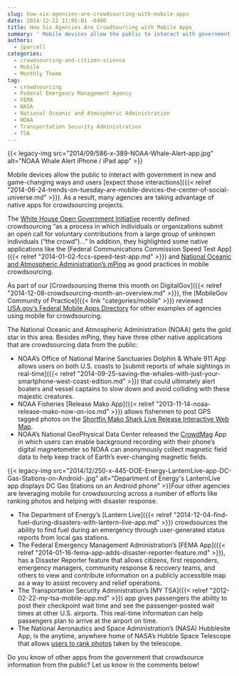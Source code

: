 ```yaml
---
slug: how-six-agencies-are-crowdsourcing-with-mobile-apps
date: 2014-12-22 11:05:01 -0400
title: How Six Agencies Are CrowdSourcing with Mobile Apps
summary: ' Mobile devices allow the public to interact with government in new and game-changing ways and users expect those interactions. As a result, many agencies are taking advantage of native apps for crowdsourcing projects. The White House Open Government Initiative recently defined crowdsourcing &ldquo;as a'
authors:
  - jparcell
categories:
  - crowdsourcing-and-citizen-science
  - Mobile
  - Monthly Theme
tag:
  - crowdsourcing
  - Federal Emergency Management Agency
  - FEMA
  - NASA
  - National Oceanic and Atmospheric Administration
  - NOAA
  - Transportation Security Administration
  - TSA
---
```


{{< legacy-img src="2014/09/586-x-389-NOAA-Whale-Alert-app.jpg" alt="NOAA Whale Alert iPhone / iPad app" >}}

Mobile devices allow the public to interact with government in new and game-changing ways and users [expect those interactions]({{< relref "2014-06-24-trends-on-tuesday-are-mobile-devices-the-center-of-social-universe.md" >}}). As a result, many agencies are taking advantage of native apps for crowdsourcing projects.

The [White House Open Government Initiative](http://www.whitehouse.gov/blog/2014/12/02/designing-citizen-science-and-crowdsourcing-toolkit-federal-government) recently defined crowdsourcing “as a process in which individuals or organizations submit an open call for voluntary contributions from a large group of unknown individuals (“the crowd”)&#8230;” In addition, they highlighted some native applications like the [Federal Communications Commission Speed Test App]({{< relref "2014-01-02-fccs-speed-test-app.md" >}}) and [National Oceanic and Atmospheric Administration’s mPing](http://mping.nssl.noaa.gov/) as good practices in mobile crowdsourcing.

As part of our [Crowdsourcing theme this month on DigitalGov]({{< relref "2014-12-08-crowdsourcing-month-an-overview.md" >}}), the [MobileGov Community of Practice]({{< link "categories/mobile" >}}) reviewed [USA.gov&#8217;s Federal Mobile Apps Directory](http://www.usa.gov/mobileapps.shtml) for other examples of agencies using mobile for crowdsourcing.

The National Oceanic and Atmospheric Administration (NOAA) gets the gold star in this area. Besides mPing, they have three other native applications that are crowdsourcing data from the public:

  * NOAA’s Office of National Marine Sanctuaries Dolphin & Whale 911 App allows users on both U.S. coasts to [submit reports of whale sightings in real-time]({{< relref "2014-09-25-saving-the-whales-with-just-your-smartphone-west-coast-edition.md" >}}) that could ultimately alert boaters and vessel captains to slow down and avoid colliding with these majestic creatures.
  * NOAA Fisheries [Release Mako App]({{< relref "2013-11-14-noaa-release-mako-now-on-ios.md" >}}) allows fishermen to post GPS tagged photos on the [Shortfin Mako Shark Live Release Interactive Web Map](http://www.nmfs.noaa.gov/sfa/hms/shortfinmako/Map/index.htm).
  * NOAA’s National GeoPhysical Data Center released the [CrowdMag](http://www.ngdc.noaa.gov/geomag/crowdmag.shtml) App in which users can enable background recording with their phone’s digital magnetometer so NOAA can anonymously collect magnetic field data to help keep track of Earth’s ever-changing magnetic fields.

{{< legacy-img src="2014/12/250-x-445-DOE-Energy-LanternLive-app-DC-Gas-Stations-on-Android-.jpg" alt="Department of Energy's LanternLive app displays DC Gas Stations on an Android phone" >}}Four other agencies are leveraging mobile for crowdsourcing across a number of efforts like ranking photos and helping with disaster response.

  * The Department of Energy’s [Lantern Live]({{< relref "2014-12-04-find-fuel-during-disasters-with-lantern-live-app.md" >}}) crowdsources the ability to find fuel during an emergency through user-generated status reports from local gas stations.
  * The Federal Emergency Management Administration’s [FEMA App]({{< relref "2014-01-16-fema-app-adds-disaster-reporter-feature.md" >}}), has a Disaster Reporter feature that allows citizens, first responders, emergency managers, community response & recovery teams, and others to view and contribute information on a publicly accessible map as a way to assist recovery and relief operations.
  * The Transportation Security Administration’s [MY TSA]({{< relref "2012-02-22-my-tsa-mobile-app.md" >}}) app gives passengers the ability to post their checkpoint wait time and see the passenger-posted wait times at other U.S. airports. This real-time information can help passengers plan to arrive at the airport on time.
  * The National Aeronautics and Space Administration’s (NASA) Hubblesite App, is the anytime, anywhere home of NASA’s Hubble Space Telescope that allows [users to rank photos](https://itunes.apple.com/us/app/hubblesite/id416759844?mt=8&ls=1) taken by the telescope.

Do you know of other apps from the government that crowdsource information from the public? Let us know in the comments below!